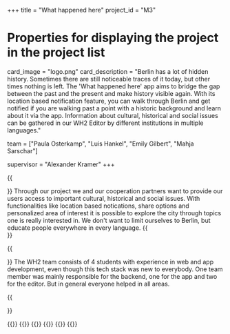 +++
title = "What happened here"
project_id = "M3"

# Properties for displaying the project in the project list
card_image = "logo.png"
card_description = "Berlin has a lot of hidden history. Sometimes there are still noticeable traces of it today, but other times nothing is left. The 'What happened here' app aims to bridge the gap between the past and the present and make history visible again. With its location based notification feature, you can walk through Berlin and get notified if you are walking past a point with a historic background and learn about it via the app. Information about cultural, historical and social issues can be gathered in our WH2 Editor by different institutions in multiple languages."


team = ["Paula Osterkamp", "Luis Hankel", "Emily Gilbert", "Mahja Sarschar"]

supervisor = "Alexander Kramer"
+++


{{<section title="Our Goal">}}
Through our project we and our cooperation partners want to provide our users access to important cultural, historical and social issues. With functionalities like location based notications, share options and personalized area of interest it is possible to explore the city through topics one is really interested in. We don't want to limit ourselves to Berlin, but educate people everywhere in every language.
{{</section>}}

{{<section title="The Team">}}
The WH2 team consists of 4 students with experience in web and app development, even though this tech stack was new to everybody. One team member was mainly responsible for the backend, one for the app and two for the editor. But in general everyone helped in all areas.

{{</section >}}

{{<gallery>}}
{{<team-member image="hacker.png" name="Paula">}}
{{<team-member image="hacker.png" name="Luis">}}
{{<team-member image="hacker.png" name="Emily">}}
{{<team-member image="hacker.png" name="Mahja">}}
{{</gallery>}}
